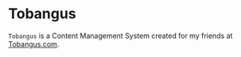 # Tobangus

`Tobangus` is a Content Management System created for my friends at
[Tobangus.com](http://tobangus.com/index.html).
